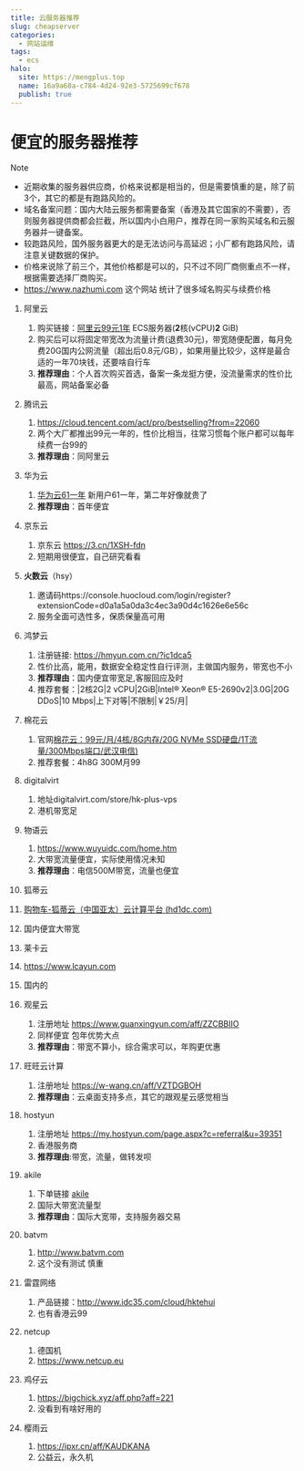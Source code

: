 ```yaml
---
title: 云服务器推荐
slug: cheapserver
categories:
  - 网站运维
tags:
  - ecs
halo:
  site: https://mengplus.top
  name: 16a9a68a-c784-4d24-92e3-5725699cf678
  publish: true
---
```

# 便宜的服务器推荐

> [!NOTE]
> - 近期收集的服务器供应商，价格来说都是相当的，但是需要慎重的是，除了前3个，其它的都是有跑路风险的。
> - 域名备案问题：国内大陆云服务都需要备案（香港及其它国家的不需要），否则服务器提供商都会拦截，所以国内小白用户，推荐在同一家购买域名和云服务器并一键备案。
> - 较跑路风险，国外服务器更大的是无法访问与高延迟；小厂都有跑路风险，请注意关键数据的保护。
> - 价格来说除了前三个，其他价格都是可以的，只不过不同厂商侧重点不一样，根据需要选择厂商购买。
> - https://www.nazhumi.com
这个网站 统计了很多域名购买与续费价格

1. 阿里云
   1. 购买链接：[阿里云99元1年](https://www.aliyun.com/daily-act/ecs/activity_selection?userCode=9ikm4mm1) ECS服务器(**2**核(vCPU)**2** GiB)
   2. 购买后可以将固定带宽改为流量计费(退费30元)，带宽随便配置，每月免费20G国内公网流量（超出后0.8元/GB），如果用量比较少，这样是最合适的一年70块钱，还要啥自行车
   3. **推荐理由**：个人首次购买首选，备案一条龙挺方便，没流量需求的性价比最高，网站备案必备

2. 腾讯云
   1. https://cloud.tencent.com/act/pro/bestselling?from=22060
   2. 两个大厂都推出99元一年的，性价比相当，往常习惯每个账户都可以每年续费一台99的
   3. **推荐理由**：同阿里云

3. 华为云
   1. [华为云61一年](https://activity.huaweicloud.com/discount_area_v5/index.html ) 新用户61一年，第二年好像就贵了
   2. **推荐理由**：首年便宜

4. 京东云
   1. 京东云 https://3.cn/1XSH-fdn
   2. 短期用很便宜，自己研究看看

5. **火数云**（hsy）
   1. 邀请码https://console.huocloud.com/login/register?extensionCode=d0a1a5a0da3c4ec3a90d4c1626e6e56c
   2. 服务全面可选性多，保质保量高可用

6. 鸿梦云
   1. 注册链接: https://hmyun.com.cn/?ic1dca5
   2. 性价比高，能用，数据安全稳定性自行评测，主做国内服务，带宽也不小
   3. **推荐理由**：国内便宜带宽足,客服回应及时
   4. 推荐套餐：|2核2G|2 vCPU|2GiB|Intel® Xeon® E5-2690v2|3.0G|20G DDoS|10 Mbps|上下对等|不限制|￥25/月|

7. 棉花云
   1. 官网[棉花云：99元/月/4核/8G内存/20G NVMe SSD硬盘/1T流量/300Mbps端口/武汉电信)](https://imotao.com/8662.html)
   2. 推荐套餐：4h8G 300M月99

8. digitalvirt
   1. 地址digitalvirt.com/store/hk-plus-vps
   2. 港机带宽足
9. 物语云
   1. https://www.wuyuidc.com/home.htm
   2. 大带宽流量便宜，实际使用情况未知
   3. **推荐理由**：电信500M带宽，流量也便宜

10. 狐蒂云
   1. [购物车-狐蒂云（中国亚太）云计算平台 (hd1dc.com)](https://www.hd1dc.com/cart?fid=2&gid=98)
   2. 国内便宜大带宽

11. 莱卡云
12. https://www.lcayun.com
13. 国内的

14. 观星云
    1. 注册地址 https://www.guanxingyun.com/aff/ZZCBBIIO
    2. 同样便宜 包年优势大点
    3. **推荐理由**：带宽不算小，综合需求可以，年购更优惠

15. 旺旺云计算
    1. 注册地址 https://w-wang.cn/aff/VZTDGBOH
    2. **推荐理由**：云桌面支持多点，其它的跟观星云感觉相当
16. hostyun
    1. 注册地址 https://my.hostyun.com/page.aspx?c=referral&u=39351
    2. 香港服务商
    3. **推荐理由**:带宽，流量，做转发呗
17. akile
    1. 下单链接 [akile]( https://akile.io/register?aff_code=ad842b4a-34fa-4b8d-b7b1-260b5d09206b)
    2. 国际大带宽流量型
    3. **推荐理由**：国际大宽带，支持服务器交易
18. batvm
    1. http://www.batvm.com
    2. 这个没有测试 慎重
19. 雷霆网络
    1. 产品链接：http://www.idc35.com/cloud/hktehui
    2. 也有香港云99
20. netcup
    1. 德国机
    2. https://www.netcup.eu
21. 鸡仔云
    1. https://bigchick.xyz/aff.php?aff=221
    2. 没看到有啥好用的
22. 樱雨云
    1. https://ipxr.cn/aff/KAUDKANA
    2. 公益云，永久机

